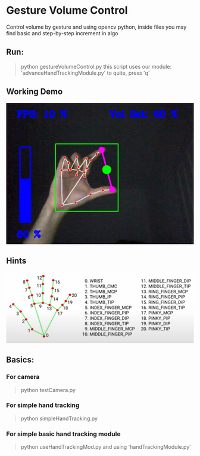 # Gesture Volume Control

Control volume by gesture and using opencv python, inside files you may find basic and step-by-step increment in algo

## Run:
> python gestureVolumeControl.py
this script uses our module: 'advanceHandTrackingModule.py' 
to quite, press 'q'


## Working Demo

![alt sample demo](https://github.com/shadman/gesture-volume-control/blob/main/img/preview.png)


## Hints

![alt hint](https://github.com/shadman/gesture-volume-control/blob/main/img/hand-hints.png)

## Basics:

### For camera
> python testCamera.py

### For simple hand tracking
> python simpleHandTracking.py

### For simple basic hand tracking module 
> python useHandTrackingMod.py
and using 'handTrackingModule.py'
